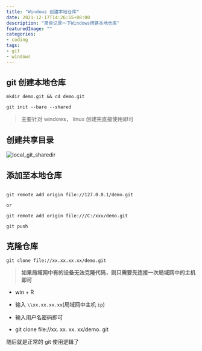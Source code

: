 ```yaml
---
title: "Windows 创建本地仓库"
date: 2021-12-17T14:26:55+08:00
description: "简单记录一下Windows搭建本地仓库"
featuredImage: ""
categories:
- coding
tags:
- git
- windows
---
```


## git 创建本地仓库

```shell
mkdir demo.git && cd demo.git

git init --bare --shared
```

> 主要针对 windows， linux 创建完直接使用即可

## 创建共享目录

![local_git_sharedir](https://cdn.zggsong.cn/2022/12/17/aa92bb42a9a2d.png)

## 添加至本地仓库

```shell

git remote add origin file://127.0.0.1/demo.git

or  

git remote add origin file:///C:/xxx/demo.git

git push

```

## 克隆仓库

```
git clone file://xx.xx.xx.xx/demo.git

```

> **如果局域网中有的设备无法克隆代码，则只需要先连接一次局域网中的主机即可**

- win + R

- 输入 `\\xx.xx.xx.xx`(局域网中主机 `ip`)

- 输入用户名密码即可

- git clone file://xx. xx. xx. xx/demo. git

随后就是正常的 git 使用逻辑了
